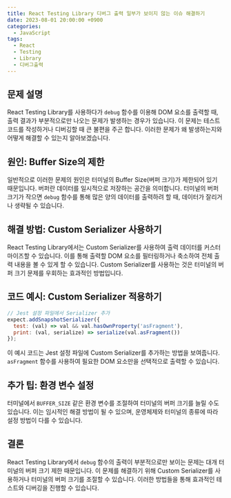 ```yaml
---
title: React Testing Library 디버그 출력 일부가 보이지 않는 이슈 해결하기
date: 2023-08-01 20:00:00 +0900
categories:
  - JavaScript
tags:
  - React
  - Testing
  - Library
  - 디버그출력
---
```


## 문제 설명

React Testing Library를 사용하다가 `debug` 함수를 이용해 DOM 요소를 출력할 때, 출력 결과가 부분적으로만 나오는 문제가 발생하는 경우가 있습니다. 이 문제는 테스트 코드를 작성하거나 디버깅할 때 큰 불편을 주곤 합니다. 이러한 문제가 왜 발생하는지와 어떻게 해결할 수 있는지 알아보겠습니다.

## 원인: Buffer Size의 제한

일반적으로 이러한 문제의 원인은 터미널의 Buffer Size(버퍼 크기)가 제한되어 있기 때문입니다. 버퍼란 데이터를 일시적으로 저장하는 공간을 의미합니다. 터미널의 버퍼 크기가 작으면 `debug` 함수를 통해 많은 양의 데이터를 출력하려 할 때, 데이터가 잘리거나 생략될 수 있습니다.

## 해결 방법: Custom Serializer 사용하기

React Testing Library에서는 Custom Serializer를 사용하여 출력 데이터를 커스터마이즈할 수 있습니다. 이를 통해 출력할 DOM 요소를 필터링하거나 축소하여 전체 출력 내용을 볼 수 있게 할 수 있습니다. Custom Serializer를 사용하는 것은 터미널의 버퍼 크기 문제를 우회하는 효과적인 방법입니다.

## 코드 예시: Custom Serializer 적용하기

```javascript
// Jest 설정 파일에서 Serializer 추가
expect.addSnapshotSerializer({
  test: (val) => val && val.hasOwnProperty('asFragment'),
  print: (val, serialize) => serialize(val.asFragment())
});
```

이 예시 코드는 Jest 설정 파일에 Custom Serializer를 추가하는 방법을 보여줍니다. `asFragment` 함수를 사용하여 필요한 DOM 요소만을 선택적으로 출력할 수 있습니다.

## 추가 팁: 환경 변수 설정

터미널에서 `BUFFER_SIZE` 같은 환경 변수를 조절하여 터미널의 버퍼 크기를 늘릴 수도 있습니다. 이는 임시적인 해결 방법이 될 수 있으며, 운영체제와 터미널의 종류에 따라 설정 방법이 다를 수 있습니다.

## 결론

React Testing Library에서 `debug` 함수의 출력이 부분적으로만 보이는 문제는 대개 터미널의 버퍼 크기 제한 때문입니다. 이 문제를 해결하기 위해 Custom Serializer를 사용하거나 터미널의 버퍼 크기를 조절할 수 있습니다. 이러한 방법들을 통해 효과적인 테스트와 디버깅을 진행할 수 있습니다.